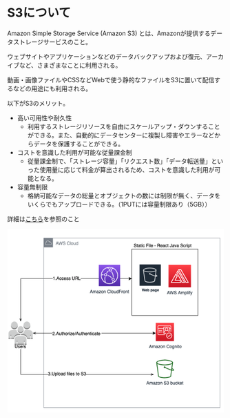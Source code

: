# S3について
Amazon Simple Storage Service (Amazon S3) とは、Amazonが提供するデータストレージサービスのこと。

ウェブサイトやアプリケーションなどのデータバックアップおよび復元、アーカイブなど、さまざまなことに利用される。

動画・画像ファイルやCSSなどWebで使う静的なファイルをS3に置いて配信するなどの用途にも利用される。

以下がS3のメリット。
- 高い可用性や耐久性
  - 利用するストレージリソースを自由にスケールアップ・ダウンすることができる。また、自動的にデータセンターに複製し障害やエラーなどからデータを保護することができる。
- コストを意識した利用が可能な従量課金制
  - 従量課金制で、「ストレージ容量」「リクエスト数」「データ転送量」といった使用量に応じて料金が算出されるため、コストを意識した利用が可能となる。
- 容量無制限
  - 格納可能なデータの総量とオブジェクトの数には制限が無く、データをいくらでもアップロードできる。（1PUTには容量制限あり（5GB））

詳細は[こちら](https://aws.amazon.com/jp/s3/)を参照のこと

![](../../../picture/S3_img.png)
